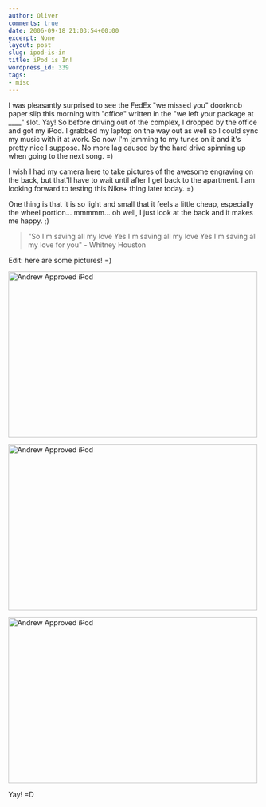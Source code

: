 ```yaml
---
author: Oliver
comments: true
date: 2006-09-18 21:03:54+00:00
excerpt: None
layout: post
slug: ipod-is-in
title: iPod is In!
wordpress_id: 339
tags:
- misc
---
```


I was pleasantly surprised to see the FedEx "we missed you" doorknob paper slip this morning with "office" written in the "we left your package at ____" slot.  Yay!  So before driving out of the complex, I dropped by the office and got my iPod.  I grabbed my laptop on the way out as well so I could sync my music with it at work.  So now I'm jamming to my tunes on it and it's pretty nice I suppose.  No more lag caused by the hard drive spinning up when going to the next song. =)

I wish I had my camera here to take pictures of the awesome engraving on the back, but that'll have to wait until after I get back to the apartment.  I am looking forward to testing this Nike+ thing later today. =)

One thing is that it is so light and small that it feels a little cheap, especially the wheel portion... mmmmm... oh well, I just look at the back and it makes me happy. ;)

<blockquote class="lyrics">"So I'm saving all my love
Yes I'm saving all my love
Yes I'm saving all my love for you" - Whitney Houston</blockquote>

Edit: here are some pictures! =)

<a href="http://www.flickr.com/photos/owiber/247162754/" title="Photo Sharing"><img src="http://static.flickr.com/80/247162754_f732063f16.jpg" width="500" height="333" alt="Andrew Approved iPod" /></a>

<a href="http://www.flickr.com/photos/owiber/247163757/" title="Photo Sharing"><img src="http://static.flickr.com/98/247163757_4e3aa729e5.jpg" width="500" height="333" alt="Andrew Approved iPod" /></a>

<a href="http://www.flickr.com/photos/owiber/247164810/" title="Photo Sharing"><img src="http://static.flickr.com/89/247164810_68c1c7e930.jpg" width="500" height="333" alt="Andrew Approved iPod" /></a>

Yay! =D